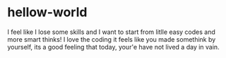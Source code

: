 # hellow-world
I feel like I lose some skills and I want to start from litlle easy codes and more smart thinks!
I love the coding it feels like you made somethink by yourself, its a good feeling that today, your'e have not lived a day in vain.
